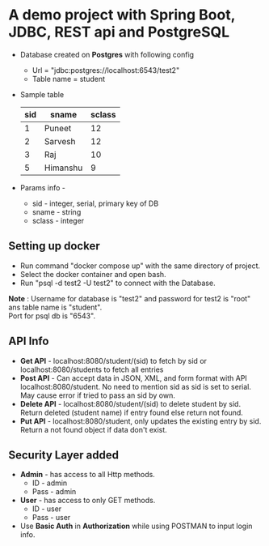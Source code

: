 # A demo project with Spring Boot, JDBC, REST api and PostgreSQL

- Database created on **Postgres** with following config<br>
  - Url = "jdbc:postgres://localhost:6543/test2"
  - Table name = student
- Sample table

  | sid | sname    | sclass |
  | --- | -------- | ------ |
  | 1   | Puneet   | 12     |
  | 2   | Sarvesh  | 12     |
  | 3   | Raj      | 10     |
  | 5   | Himanshu | 9      |

- Params info -
  - sid - integer, serial, primary key of DB
  - sname - string
  - sclass - integer

## Setting up docker

- Run command "docker compose up" with the same directory of project.
- Select the docker container and open bash.
- Run "psql -d test2 -U test2" to connect with the Database.

**Note** : Username for database is "test2" and password for test2 is "root" ans table name is "student".<br> Port for psql db is "6543".

## API Info

- **Get API** - localhost:8080/student/(sid) to fetch by sid or localhost:8080/students to fetch all entries
- **Post API** - Can accept data in JSON, XML, and form format with API localhost:8080/student. No need to mention sid as sid is set to serial. May cause error if tried to pass an sid by own.
- **Delete API** - localhost:8080/student/(sid) to delete student by sid. Return deleted (student name) if entry found else return not found.
- **Put API** - localhost:8080/student, only updates the existing entry by sid. Return a not found object if data don't exist.

## Security Layer added

- **Admin** -  has access to all Http methods.
  - ID - admin
  - Pass - admin
- **User** - has access to only GET methods.
  - ID - user
  - Pass - user
- Use **Basic Auth** in **Authorization** while using POSTMAN to input login info.